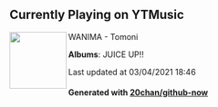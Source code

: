 ## Currently Playing on YTMusic

[<img align="left" width="100" src="https://lh3.googleusercontent.com/UjuO3CQHlzg2eaqlv5ZyORGTjbtz5z2qb5S1v9l_l5VeE-agv9OrtC3osPgQkREs4GKQ23qEwl8iNB0">](https://music.youtube.com/watch?v=yIInRweewfQ)

WANIMA - Tomoni

**Albums**: JUICE UP!!

Last updated at 03/04/2021 18:46

#### Generated with [20chan/github-now](https://github.com/20chan/github-now)


<!--
**20chan/20chan** is a ✨ _special_ ✨ repository because its `README.md` (this file) appears on your GitHub profile.

Here are some ideas to get you started:

- 🔭 I’m currently working on ...
- 🌱 I’m currently learning ...
- 👯 I’m looking to collaborate on ...
- 🤔 I’m looking for help with ...
- 💬 Ask me about ...
- 📫 How to reach me: ...
- 😄 Pronouns: ...
- ⚡ Fun fact: ...
-->
